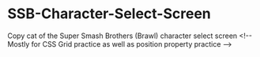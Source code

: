 # SSB-Character-Select-Screen
Copy cat of the Super Smash Brothers (Brawl) character select screen &lt;!-- Mostly for CSS Grid practice as well as position property practice -->
